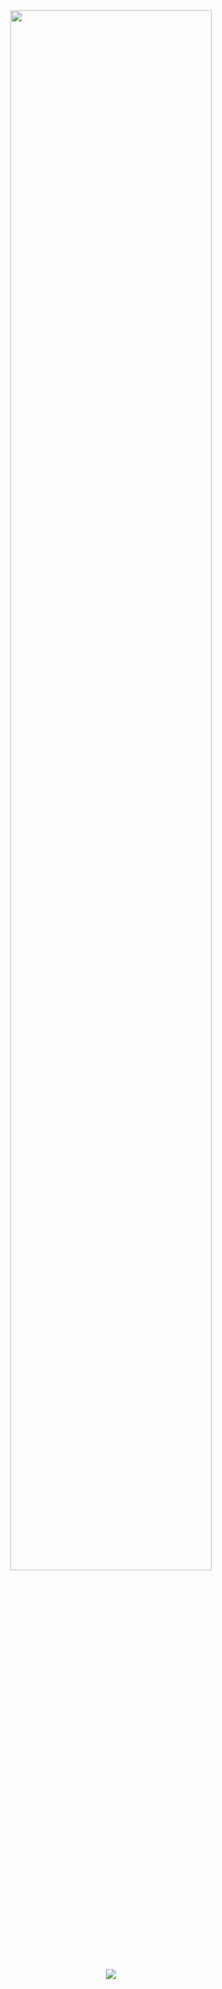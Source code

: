<div align="center">
  <img width = "80%" src="https://i.postimg.cc/nrfytdhx/IMG-1818.png"
</div>

<p align="center">
  <img src="https://komarev.com/ghpvc/?username=your-github-cannibalfeast&color=000000" />
</p>

